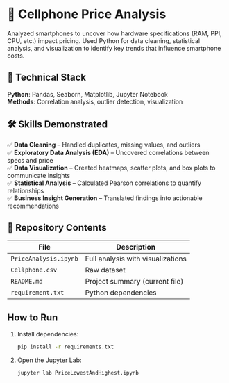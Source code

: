# 📱 Cellphone Price Analysis
Analyzed smartphones to uncover how hardware specifications (RAM, PPI, CPU, etc.) impact pricing. Used Python for data cleaning, statistical analysis, and visualization to identify key trends that influence smartphone costs.

## 🚀 Technical Stack
**Python**: Pandas, Seaborn, Matplotlib, Jupyter Notebook<br />
**Methods**: Correlation analysis, outlier detection, visualization

## 🛠️ Skills Demonstrated
✅ **Data Cleaning** – Handled duplicates, missing values, and outliers<br />
✅ **Exploratory Data Analysis (EDA)** – Uncovered correlations between specs and price<br />
✅ **Data Visualization** – Created heatmaps, scatter plots, and box plots to communicate insights<br />
✅ **Statistical Analysis** – Calculated Pearson correlations to quantify relationships<br />
✅ **Business Insight Generation** – Translated findings into actionable recommendations<br />

## 📂 Repository Contents
| File | Description |  
|-----|--------|  
| `PriceAnalysis.ipynb` | Full analysis with visualizations |  
| `Cellphone.csv` | Raw dataset |  
| `README.md` | Project summary (current file) |  
| `requirement.txt` | Python dependencies |

## How to Run
1. Install dependencies:
   ```bash
   pip install -r requirements.txt
   ```
2. Open the Jupyter Lab:
   ```bash
   jupyter lab PriceLowestAndHighest.ipynb
   ```
